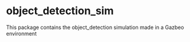 # object_detection_sim
This package contains the object_detection simulation made in a Gazbeo environment
